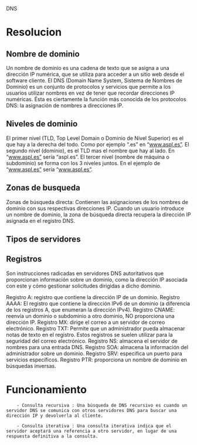  DNS 

# Resolucion

## Nombre de dominio
Un nombre de dominio es una cadena de texto que se asigna a una dirección IP numérica, que se utiliza para acceder a un sitio web desde el software cliente.
El DNS (Domain Name System, Sistema de Nombres de Dominio) es un conjunto de protocolos y servicios que permite a los usuarios utilizar nombres en vez de tener que recordar direcciones IP numéricas. Ésta es ciertamente la función más conocida de los protocolos DNS: la asignación de nombres a direcciones IP.

## Niveles de dominio
El primer nivel (TLD, Top Level Domain o Dominio de Nivel Superior) es el que hay a la derecha del todo. Como por ejemplo “.es” en “www.aspl.es”.
El segundo nivel (dominio), es el TLD mas el nombre que hay al lado. En “www.aspl.es” sería “aspl.es”.
El tercer nivel (nombre de máquina o subdominio) se forma con los 3 niveles juntos. En el ejemplo de “www.aspl.es” sería “www.aspl.es”.

## Zonas de busqueda
Zonas de búsqueda directa: Contienen las asignaciones de los nombres de dominio con sus respectivas direcciones IP. Cuando un usuario introduce un nombre de dominio, la zona de búsqueda directa recupera la dirección IP asignada en el registro DNS.

## Tipos de servidores


## Registros
Son instrucciones radicadas en servidores DNS autoritativos que proporcionan información sobre un dominio, como la dirección IP asociada con este y cómo gestionar solicitudes dirigidas a dicho dominio.

Registro A: registro que contiene la dirección IP de un dominio.
Registro AAAA: El registro que contiene la dirección IPv6 de un dominio (a diferencia de los registros A, que enumeran la dirección IPv4).
Registro CNAME: reenvía un dominio o subdominio a otro dominio, NO proporciona una dirección IP. 
Registro MX: dirige el correo a un servidor de correo electrónico.
Registro TXT: Permite que un administrador pueda almacenar notas de texto en el registro. Estos registros se suelen utilizar para la seguridad del correo electrónico.
Registro NS: almacena el servidor de nombres para una entrada DNS.
Registro SOA: almacena la información del administrador sobre un dominio.
Registro SRV: especifica un puerto para servicios específicos.
Registro PTR: proporciona un nombre de dominio en búsquedas inversas.

# Funcionamiento


        - Consulta recursiva : Una búsqueda de DNS recursivo es cuando un servidor DNS se comunica con otros servidores DNS para buscar una dirección IP y devolverla al cliente.

        - Consulta iterativa : Una consulta iterativa indica que el servidor aceptará una referencia a otro servidor, en lugar de una respuesta definitiva a la consulta.
